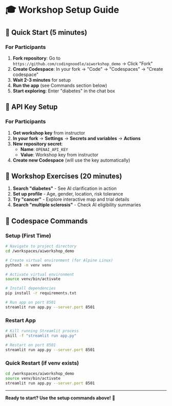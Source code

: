 # 🎓 Workshop Setup Guide

## 🚀 Quick Start (5 minutes)

### For Participants
1. **Fork repository**: Go to `https://github.com/codingnoodle/aiworkshop_demo` → Click "Fork"
2. **Create Codespace**: In your fork → "Code" → "Codespaces" → "Create codespace"
3. **Wait 2-3 minutes** for setup
4. **Run the app** (see Commands section below)
5. **Start exploring**: Enter "diabetes" in the chat box



## 🔑 API Key Setup

### For Participants
1. **Get workshop key** from instructor
2. **In your fork** → **Settings** → **Secrets and variables** → **Actions**
3. **New repository secret**:
   - **Name**: `OPENAI_API_KEY`
   - **Value**: Workshop key from instructor
4. **Create new Codespace** (will use the key automatically)


## 🎯 Workshop Exercises (20 minutes)

1. **Search "diabetes"** - See AI clarification in action
2. **Set up profile** - Age, gender, location, risk tolerance
3. **Try "cancer"** - Explore interactive map and trial details
4. **Search "multiple sclerosis"** - Check AI eligibility summaries

## 🔧 Codespace Commands

### Setup (First Time)
```bash
# Navigate to project directory
cd /workspaces/aiworkshop_demo

# Create virtual environment (for Alpine Linux)
python3 -m venv venv

# Activate virtual environment
source venv/bin/activate

# Install dependencies
pip install -r requirements.txt

# Run app on port 8501
streamlit run app.py --server.port 8501
```

### Restart App
```bash
# Kill running Streamlit process
pkill -f "streamlit run app.py"

# Restart on port 8501
streamlit run app.py --server.port 8501
```

### Quick Restart (if venv exists)
```bash
cd /workspaces/aiworkshop_demo
source venv/bin/activate
streamlit run app.py --server.port 8501
```
---

**Ready to start? Use the setup commands above!** 🚀